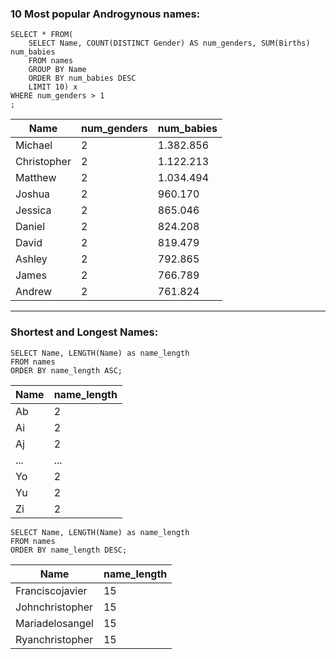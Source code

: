 ### 10 Most popular Androgynous names:

```
SELECT * FROM(
	SELECT Name, COUNT(DISTINCT Gender) AS num_genders, SUM(Births) num_babies
	FROM names
	GROUP BY Name
	ORDER BY num_babies DESC
	LIMIT 10) x
WHERE num_genders > 1
;
```
| Name	 | num_genders	 |num_babies |
|--|--|--|
|  Michael	| 2 | 1.382.856
| Christopher	 |  2| 1.122.213
| Matthew	 | 2 | 1.034.494
|  Joshua	|  2| 960.170
| Jessica	 |  2| 865.046
| Daniel	 |  2| 824.208
|  David	|  2| 819.479
| Ashley	 |  2| 792.865
|  James	|  2| 766.789
| Andrew	 |  2| 761.824

---

### Shortest and Longest Names:

```
SELECT Name, LENGTH(Name) as name_length
FROM names
ORDER BY name_length ASC;

```
|Name	  | name_length |
|--|--|
| Ab	 | 2 |
| Ai	 | 2 |
| Aj	 | 2 |
| ... | ... |
| Yo	 | 2 |
| Yu	 | 2 |
| Zi	 | 2 |**

```
SELECT Name, LENGTH(Name) as name_length
FROM names
ORDER BY name_length DESC;
```
| Name	 | name_length |
|--|--|
| Franciscojavier	 | 15 |
| Johnchristopher	 | 15 |
|  Mariadelosangel	|  15|
|  Ryanchristopher	| 15 |
